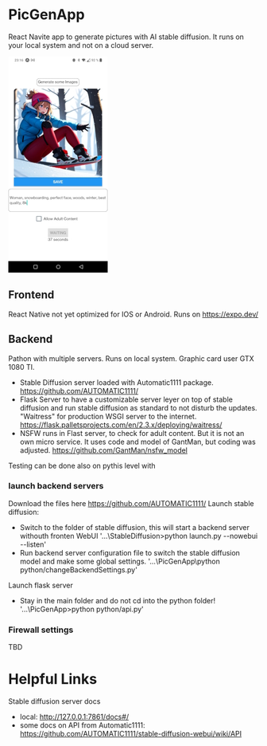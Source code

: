 # PicGenApp

React Navite app to generate pictures with AI stable diffusion.
It runs on your local system and not on a cloud server.

![Alt text](/assets/AppExampleSmall.jpg "App Screenshot")

## Frontend
React Native not yet optimized for IOS or Android.
Runs on https://expo.dev/

## Backend
Pathon with multiple servers. Runs on local system. Graphic card user GTX 1080 TI.
- Stable Diffusion server loaded with Automatic1111 package. https://github.com/AUTOMATIC1111/
- Flask Server to have a customizable server leyer on top of stable diffusion and run stable diffusion as standard to not disturb the updates. "Waitress" for production WSGI server to the internet. https://flask.palletsprojects.com/en/2.3.x/deploying/waitress/
- NSFW runs in Flast server, to check for adult content. But it is not an own micro service. It uses code and model of GantMan, but coding was adjusted. https://github.com/GantMan/nsfw_model

Testing can be done also on pythis level with 

### launch backend servers
Download the files here https://github.com/AUTOMATIC1111/
Launch stable diffusion:
- Switch to the folder of stable diffusion, this will start a backend server withouth fronten WebUI '...\StableDiffusion>python launch.py --nowebui --listen'
- Run backend server configuration file to switch the stable diffusion model and make some global settings. '...\PicGenApp\python python/changeBackendSettings.py'

Launch flask server
- Stay in the main folder and do not cd into the python folder! '...\PicGenApp>python python/api.py'

### Firewall settings
TBD

# Helpful Links
Stable diffusion server docs
- local: http://127.0.0.1:7861/docs#/
- some docs on API from Automatic1111: https://github.com/AUTOMATIC1111/stable-diffusion-webui/wiki/API
